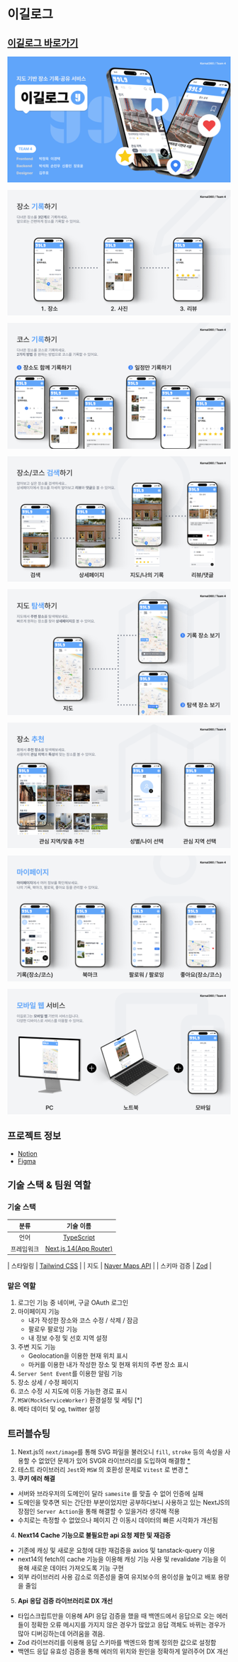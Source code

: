 # 이길로그

## [이길로그 바로가기](https://yigil.co.kr)

![image1](https://github.com/Kernel360/f1-Yigil/blob/develop/assets/main.png?raw=true)

![image2](https://github.com/Kernel360/f1-Yigil/blob/develop/assets/edit_place.png?raw=true)

![image3](https://github.com/Kernel360/f1-Yigil/blob/develop/assets/edit_course.png?raw=true)

![image4](https://github.com/Kernel360/f1-Yigil/blob/develop/assets/search_course.png?raw=true)

![image5](https://github.com/Kernel360/f1-Yigil/blob/develop/assets/search_map.png?raw=true)

![image6](https://github.com/Kernel360/f1-Yigil/blob/develop/assets/recommend_place.png?raw=true)

![image7](https://github.com/Kernel360/f1-Yigil/blob/develop/assets/mypage.png?raw=true)

![image8](https://github.com/Kernel360/f1-Yigil/blob/develop/assets/mobile.png?raw=true)


## 프로젝트 정보

- [Notion](https://www.notion.so/c8649ee9c28b4e06b76df4fb75afebb4?pvs=4)
- [Figma](https://www.figma.com/file/Ka7DHbg9d0n535k6AiDbzs/%EC%9D%B4%EA%B8%B8-%EC%96%B4%EB%95%8C?type=design&node-id=0%3A1&mode=design&t=JDe415NH7dswuMPV-1)

## 기술 스택 & 팀원 역할

### 기술 스택

|    분류    |                   기술 이름                   |
| :--------: | :-------------------------------------------: |
|    언어    | [TypeScript](https://www.typescriptlang.org/) |
| 프레임워크 | [Next.js 14(App Router)](https://nextjs.org/) |

| 스타일링 | [Tailwind CSS](https://tailwindcss.com/) |
| 지도 | [Naver Maps API](https://www.ncloud.com/product/applicationService/maps) |
| 스키마 검증 | [Zod](https://zod.dev/) |

### 맡은 역할

1. 로그인 기능 중 네이버, 구글 OAuth 로그인
2. 마이페이지 기능
   - 내가 작성한 장소와 코스 수정 / 삭제 / 잠금
   - 팔로우 팔로잉 기능
   - 내 정보 수정 및 선호 지역 설정
3. 주변 지도 기능
   - Geolocation을 이용한 현재 위치 표시
   - 마커를 이용한 내가 작성한 장소 및 현재 위치의 주변 장소 표시
4. `Server Sent Event`를 이용한 알림 기능
5. 장소 상세 / 수정 페이지
6. 코스 수정 시 지도에 이동 가능한 경로 표시
7. `MSW(MockServiceWorker)` 환경설정 및 세팅 [\*]
8. 메타 데이터 및 og, twitter 설정

## 트러블슈팅

1. Next.js의 `next/image`를 통해 SVG 파일을 불러오니 `fill`, `stroke` 등의 속성을 사용할 수 없었던 문제가 있어 SVGR 라이브러리를 도입하여 해결함 [\*](https://github.com/Kernel360/f1-Yigil/pull/111)
2. 테스트 라이브러리 `Jest`와 `MSW` 의 호환성 문제로 `Vitest` 로 변경 [\*](https://davidktlee.notion.site/MSW-1323429b4b8a49f9a94f09be36893a4b)
3. **쿠키 에러 해결**

- 서버와 브라우저의 도메인이 달라 `samesite` 를 맞출 수 없어 인증에 실패
- 도메인을 맞추면 되는 간단한 부분이었지만 공부하다보니 사용하고 있는 NextJS의 장점인 `Server Action`을 통해 해결할 수 있을거라 생각해 적용
- 수치로는 측정할 수 없었으나 페이지 간 이동시 데이터의 빠른 시각화가 개선됨

4. **Next14 Cache 기능으로 불필요한 api 요청 제한 및 재검증**

- 기존에 캐싱 및 새로운 요청에 대한 재검증을 axios 및 tanstack-query 이용
- next14의 fetch의 cache 기능을 이용해 캐싱 기능 사용 및 revalidate 기능을 이용해 새로운 데이터 가져오도록 기능 구현
- 외부 라이브러리 사용 감소로 의존성을 줄여 유지보수의 용이성을 높이고 배포 용량을 줄임

5. **Api 응답 검증 라이브러리로 DX 개선**

- 타입스크립트만을 이용해 API 응답 검증을 했을 때 백엔드에서 응답으로 오는 에러들이 정확한 오류 메시지를 가지지 않은 경우가 많았고 응답 객체도 바뀌는 경우가 많아 디버깅하는데 어려움을 겪음.
- Zod 라이브러리를 이용해 응답 스키마를 백엔드와 함께 정의한 값으로 설정함
- 백엔드 응답 유효성 검증을 통해 에러의 위치와 원인을 정확하게 알려주어 DX 개선

